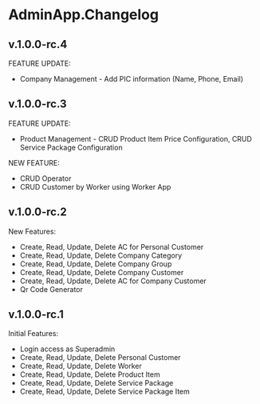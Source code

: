 # AdminApp.Changelog

## v.1.0.0-rc.4
FEATURE UPDATE:
* Company Management - Add PIC information (Name, Phone, Email)

## v.1.0.0-rc.3
FEATURE UPDATE:
* Product Management - CRUD Product Item Price Configuration, CRUD Service Package Configuration

NEW FEATURE:
* CRUD Operator
* CRUD Customer by Worker using Worker App

## v.1.0.0-rc.2
New Features:
* Create, Read, Update, Delete AC for Personal Customer
* Create, Read, Update, Delete Company Category
* Create, Read, Update, Delete Company Group
* Create, Read, Update, Delete Company Customer
* Create, Read, Update, Delete AC for Company Customer
* Qr Code Generator

## v.1.0.0-rc.1
Initial Features:

* Login access as Superadmin
* Create, Read, Update, Delete Personal Customer
* Create, Read, Update, Delete Worker
* Create, Read, Update, Delete Product Item
* Create, Read, Update, Delete Service Package
* Create, Read, Update, Delete Service Package Item

